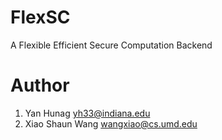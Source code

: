 FlexSC
======

A Flexible Efficient Secure Computation Backend

# Author
1. Yan Hunag <yh33@indiana.edu>
2. Xiao Shaun Wang <wangxiao@cs.umd.edu>
